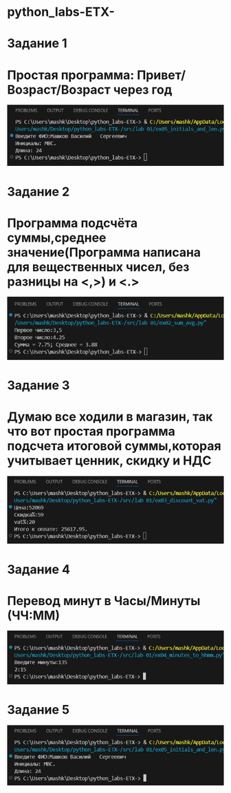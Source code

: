 # python_labs-ETX-

# Задание 1
# Простая программа: Привет/Возраст/Возраст через год
![](/images/lab%2001/img01.png)


# Задание 2
# Программа подсчёта суммы,среднее значение(Программа написана для вещественных чисел, без разницы на <,>) и <.>
![](/images/lab%2001/img02.png)


# Задание 3
# Думаю все ходили в магазин, так что вот простая программа подсчета итоговой суммы,которая учитывает ценник, скидку и НДС 
![](/images/lab%2001/img03.png)


# Задание 4
# Перевод минут в Часы/Минуты (ЧЧ:ММ)
![](/images/lab%2001/img04.png)

# Задание 5
![](/images/lab%2001/img05.png)


